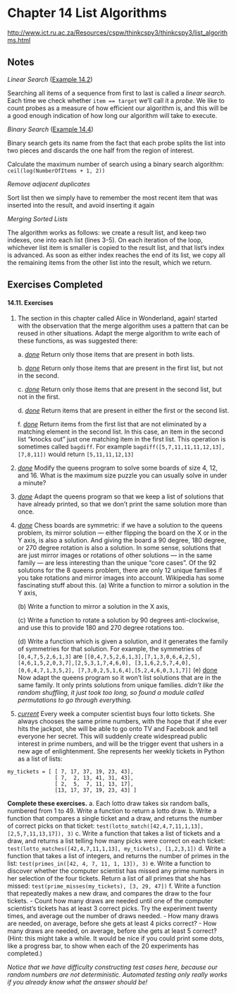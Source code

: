 # Chapter 14 List Algorithms
http://www.ict.ru.ac.za/Resources/cspw/thinkcspy3/thinkcspy3/list_algorithms.html

## Notes

_Linear Search_ ([Example 14.2](https://github.com/ptsiampas/Exercises_Learning_Python3/blob/master/14_List%20Algorithms/Example_14.2.py))

Searching all items of a sequence from first to last is called a *linear search*. Each time we check whether 
`item == target` we’ll call it a *probe*. We like to count probes as a measure of how efficient our algorithm is, 
and this will be a good enough indication of how long our algorithm will take to execute.

_Binary Search_ ([Example 14.4](https://github.com/ptsiampas/Exercises_Learning_Python3/blob/master/14_List%20Algorithms/Example_14.4.py))

Binary search gets its name from the fact that each probe splits the list into two pieces 
and discards the one half from the region of interest.

Calculate the maximum number of search using a binary search algorithm: `ceil(log(NumberOfItems + 1, 2))`

_Remove adjacent duplicates_

Sort list then we simply have to remember the most recent item that was inserted into the result, and avoid 
inserting it again

_Merging Sorted Lists_

The algorithm works as follows: we create a result list, and keep two indexes, one into each list (lines 3-5). 
On each iteration of the loop, whichever list item is smaller is copied to the result list, and that list’s index is
advanced. As soon as either index reaches the end of its list, we copy all the remaining items from the other list 
into the result, which we return.

## Exercises Completed
#### 14.11. Exercises
1. The section in this chapter called Alice in Wonderland, again! started with the observation that the merge 
   algorithm uses a pattern that can be reused in other situations. Adapt the merge algorithm to write each of 
   these functions, as was suggested there:
   
     a. *[done](https://github.com/ptsiampas/Exercises_Learning_Python3/blob/master/14_List%20Algorithms/Exercise_14.11.1a.py)* Return only those items that are present in both lists.
     
     b. *[done](https://github.com/ptsiampas/Exercises_Learning_Python3/blob/master/14_List%20Algorithms/Exercise_14.11.1b.py)* Return only those items that are present in the first list, but not in the second.
     
     c. *[done](https://github.com/ptsiampas/Exercises_Learning_Python3/blob/master/14_List%20Algorithms/Exercise_14.11.1c.py)* Return only those items that are present in the second list, but not in the first.
     
     d. *[done](https://github.com/ptsiampas/Exercises_Learning_Python3/blob/master/14_List%20Algorithms/Exercise_14.11.1d.py)* Return items that are present in either the first or the second list.
     
     f. *[done](https://github.com/ptsiampas/Exercises_Learning_Python3/blob/master/14_List%20Algorithms/Exercise_14.11.1e.py)* Return items from the first list that are not eliminated by a matching element in the second list. In this 
       case, an item in the second list “knocks out” just one matching item in the first list. This operation is 
       sometimes called `bagdiff`. For example `bagdiff([5,7,11,11,11,12,13], [7,8,11])` would return `[5,11,11,12,13]`

2. *[done](https://github.com/ptsiampas/Exercises_Learning_Python3/blob/master/14_List%20Algorithms/Exercise_14.11.2.py)* Modify the queens program to solve some boards of size 4, 12, and 16. What is the maximum size puzzle you can 
usually solve in under a minute?

3. *[done](https://github.com/ptsiampas/Exercises_Learning_Python3/blob/master/14_List%20Algorithms/Exercise_14.11.3.py)* Adapt the queens program so that we keep a list of solutions that have already printed, so that we don’t print 
the same solution more than once.

4. *[done](https://github.com/ptsiampas/Exercises_Learning_Python3/blob/master/14_List%20Algorithms/Exercise_14.11.4.py)* Chess boards are symmetric: if we have a solution to the queens problem, its mirror solution — either flipping the 
board on the X or in the Y axis, is also a solution. And giving the board a 90 degree, 180 degree, or 270 degree 
rotation is also a solution. In some sense, solutions that are just mirror images or rotations of other 
solutions — in the same family — are less interesting than the unique “core cases”. Of the 92 solutions for
the 8 queens problem, there are only 12 unique families if you take rotations and mirror images into account. 
Wikipedia has some fascinating stuff about this.
    (a) Write a function to mirror a solution in the Y axis,
    
    (b) Write a function to mirror a solution in the X axis,
    
    (c) Write a function to rotate a solution by 90 degrees anti-clockwise, and use this to
        provide 180 and 270 degree rotations too.
        
    (d) Write a function which is given a solution, and it generates the family of symmetries
        for that solution. For example, the symmetries of `[0,4,7,5,2,6,1,3]` are
        ```
          [[0,4,7,5,2,6,1,3],[7,1,3,0,6,4,2,5],
          [4,6,1,5,2,0,3,7],[2,5,3,1,7,4,6,0],
          [3,1,6,2,5,7,4,0],[0,6,4,7,1,3,5,2],
          [7,3,0,2,5,1,6,4],[5,2,4,6,0,3,1,7]]
        ```
    (e) [done](https://github.com/ptsiampas/Exercises_Learning_Python3/blob/master/14_List%20Algorithms/queens_puzzle.py) Now adapt the queens program so it won’t list solutions that are in the same family.
   It only prints solutions from unique families. 
   _didn't like the random shuffling, it just took too long, so found a module called permutations to go through everything._
   
5. *[current](https://github.com/ptsiampas/Exercises_Learning_Python3/blob/master/14_List%20Algorithms/Exercise_14.11.5.py)* Every week a computer scientist buys four lotto tickets. She always chooses the same prime numbers, with the hope that if she ever hits the jackpot, she will be able to go onto TV and Facebook and tell everyone her secret. This will suddenly create widespread public interest in prime numbers, and will be the trigger event that ushers in a new age of enlightenment. She represents her weekly tickets in Python as a list of lists:
  ```
  my_tickets = [ [ 7, 17, 37, 19, 23, 43],
                 [ 7,  2, 13, 41, 31, 43],
                 [ 2,  5,  7, 11, 13, 17],
                 [13, 17, 37, 19, 23, 43] ]
  ```
  **Complete these exercises.**
  a. Each lotto draw takes six random balls, numbered from 1 to 49. Write a function to return a lotto draw.
  b. Write a function that compares a single ticket and a draw, and returns the number of correct picks on that ticket:
  ``test(lotto_match([42,4,7,11,1,13], [2,5,7,11,13,17]), 3)``
  c. Write a function that takes a list of tickets and a draw, and returns a list telling how many picks were correct on each ticket:
  ``test(lotto_matches([42,4,7,11,1,13], my_tickets), [1,2,3,1])``
  d. Write a function that takes a list of integers, and returns the number of primes in the list:
  ``test(primes_in([42, 4, 7, 11, 1, 13]), 3)``
  e. Write a function to discover whether the computer scientist has missed any prime numbers in her selection of the four tickets. Return a list of all primes that she has missed:
  ``test(prime_misses(my_tickets), [3, 29, 47])``
  f. Write a function that repeatedly makes a new draw, and compares the draw to the four tickets.
    - Count how many draws are needed until one of the computer scientist’s tickets has at least 3 correct picks. Try the experiment twenty times, and average out the number of draws needed.
    - How many draws are needed, on average, before she gets at least 4 picks correct?
    - How many draws are needed, on average, before she gets at least 5 correct? (Hint: this might take a while. It would be nice if you could print some dots, like a progress bar, to show when each of the 20 experiments has completed.)
  
  _Notice that we have difficulty constructing test cases here, because our random numbers are not deterministic. Automated testing only really works if you already know what the answer should be!_
